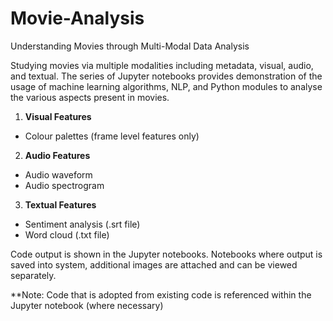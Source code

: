 # Movie-Analysis
Understanding Movies through Multi-Modal Data Analysis

Studying movies via multiple modalities including metadata, visual, audio, and textual. The series of
Jupyter notebooks provides demonstration of the usage of machine learning algorithms, NLP, and Python 
modules to analyse the various aspects present in movies.

1) **Visual Features**
- Colour palettes (frame level features only)

2) **Audio Features**
- Audio waveform
- Audio spectrogram

3) **Textual Features**
- Sentiment analysis (.srt file)
- Word cloud (.txt file)

Code output is shown in the Jupyter notebooks. Notebooks where output is saved into system, additional
images are attached and can be viewed separately.

**Note: Code that is adopted from existing code is referenced within the Jupyter notebook (where
necessary)
